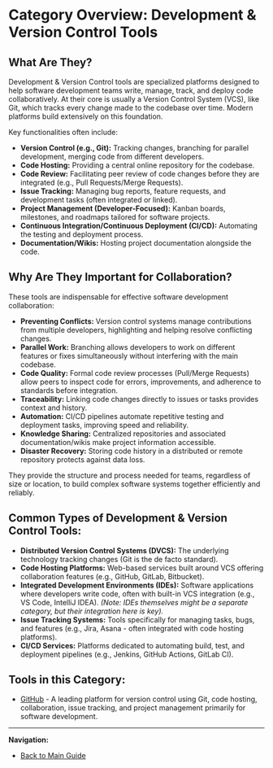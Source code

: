 # Category Overview: Development & Version Control Tools

## What Are They?

Development & Version Control tools are specialized platforms designed to help software development teams write, manage, track, and deploy code collaboratively. At their core is usually a Version Control System (VCS), like Git, which tracks every change made to the codebase over time. Modern platforms build extensively on this foundation.

Key functionalities often include:

*   **Version Control (e.g., Git):** Tracking changes, branching for parallel development, merging code from different developers.
*   **Code Hosting:** Providing a central online repository for the codebase.
*   **Code Review:** Facilitating peer review of code changes before they are integrated (e.g., Pull Requests/Merge Requests).
*   **Issue Tracking:** Managing bug reports, feature requests, and development tasks (often integrated or linked).
*   **Project Management (Developer-Focused):** Kanban boards, milestones, and roadmaps tailored for software projects.
*   **Continuous Integration/Continuous Deployment (CI/CD):** Automating the testing and deployment process.
*   **Documentation/Wikis:** Hosting project documentation alongside the code.

## Why Are They Important for Collaboration?

These tools are indispensable for effective software development collaboration:

*   **Preventing Conflicts:** Version control systems manage contributions from multiple developers, highlighting and helping resolve conflicting changes.
*   **Parallel Work:** Branching allows developers to work on different features or fixes simultaneously without interfering with the main codebase.
*   **Code Quality:** Formal code review processes (Pull/Merge Requests) allow peers to inspect code for errors, improvements, and adherence to standards before integration.
*   **Traceability:** Linking code changes directly to issues or tasks provides context and history.
*   **Automation:** CI/CD pipelines automate repetitive testing and deployment tasks, improving speed and reliability.
*   **Knowledge Sharing:** Centralized repositories and associated documentation/wikis make project information accessible.
*   **Disaster Recovery:** Storing code history in a distributed or remote repository protects against data loss.

They provide the structure and process needed for teams, regardless of size or location, to build complex software systems together efficiently and reliably.

## Common Types of Development & Version Control Tools:

*   **Distributed Version Control Systems (DVCS):** The underlying technology tracking changes (Git is the de facto standard).
*   **Code Hosting Platforms:** Web-based services built around VCS offering collaboration features (e.g., GitHub, GitLab, Bitbucket).
*   **Integrated Development Environments (IDEs):** Software applications where developers write code, often with built-in VCS integration (e.g., VS Code, IntelliJ IDEA). *(Note: IDEs themselves might be a separate category, but their integration here is key).*
*   **Issue Tracking Systems:** Tools specifically for managing tasks, bugs, and features (e.g., Jira, Asana - often integrated with code hosting platforms).
*   **CI/CD Services:** Platforms dedicated to automating build, test, and deployment pipelines (e.g., Jenkins, GitHub Actions, GitLab CI).

## Tools in this Category:

*   [GitHub](../tools-by-category/github.md) - A leading platform for version control using Git, code hosting, collaboration, issue tracking, and project management primarily for software development.

---

**Navigation:**

*   [Back to Main Guide](../README.md)
